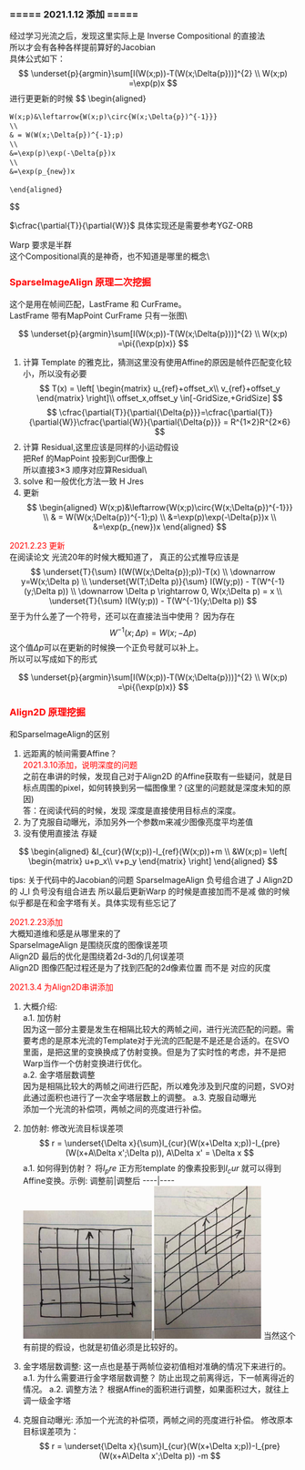 <!--
 * @Author: Liu Weilong
 * @Date: 2021-01-04 09:16:13
 * @LastEditors: Liu Weilong 
 * @LastEditTime: 2021-03-10 11:29:16
 * @FilePath: /3rd-test-learning/31. orb_slam_related/YGZ/doc/Theory.md
 * @Description: 
-->

### ===== 2021.1.12 添加 =====
经过学习光流之后，发现这里实际上是 Inverse Compositional 的直接法<br>
所以才会有各种各样提前算好的Jacobian<br>
具体公式如下：<br>
$$
    \underset{p}{argmin}\sum[I(W(x;p))-T(W(x;\Delta{p}))]^{2}
    \\
    W(x;p) =\exp(p)x
$$
进行更更新的时候
$$
    \begin{aligned}

    W(x;p)&\leftarrow{W(x;p)\circ{W(x;\Delta{p})^{-1}}}  
    \\
    & = W(W(x;\Delta{p})^{-1};p)  
    \\   
    &=\exp(p)\exp(-\Delta{p})x
    \\
    &=\exp(p_{new})x
    
    \end{aligned}
$$

$\cfrac{\partial{T}}{\partial{W}}$ 具体实现还是需要参考YGZ-ORB

Warp 要求是半群<br>
这个Compositional真的是神奇，也不知道是哪里的概念\



### <font color = "Red">SparseImageAlign 原理二次挖掘</font>
这个是用在帧间匹配，LastFrame 和 CurFrame。\
LastFrame 带有MapPoint CurFrame 只有一张图\

$$
    \underset{p}{argmin}\sum[I(W(x;p))-T(W(x;\Delta{p}))]^{2}
    \\
    W(x;p) =\pi{(\exp(p)x)}
$$
1. 计算 Template 的雅克比，猜测这里没有使用Affine的原因是帧件匹配变化较小，所以没有必要
$$
    T(x) = \left[
        \begin{matrix}
        u_{ref}+offset_x\\
        v_{ref}+offset_y
        \end{matrix}
        \right]\\
    offset_x,offset_y \in[-GridSize,+GridSize]
$$
$$
    \cfrac{\partial{T}}{\partial{\Delta{p}}}=\cfrac{\partial{T}}{\partial{W}}\cfrac{\partial{W}}{\partial{\Delta{p}}} = R^{1×2}R^{2×6}
$$
2. 计算 Residual,这里应该是同样的小运动假设\
   把Ref 的MapPoint 投影到Cur图像上\
   所以直接3×3 顺序对应算Residual\
3. solve 和一般优化方法一致  H Jres
4. 更新
   $$
    \begin{aligned}
    W(x;p)&\leftarrow{W(x;p)\circ{W(x;\Delta{p})^{-1}}}  
    \\
    & = W(W(x;\Delta{p})^{-1};p)  
    \\   
    &=\exp(p)\exp(-\Delta{p})x
    \\
    &=\exp(p_{new})x
    \end{aligned}
$$

<font color = "Red">2021.2.23 更新</font><br>
在阅读论文 光流20年的时候大概知道了，
真正的公式推导应该是
$$
    \underset{T}{\sum} I(W(W(x;\Delta{p});p))-T(x)
\\
\downarrow y=W(x;\Delta p)
\\
\underset{W(T;\Delta p)}{\sum} I(W(y;p)) - T(W^{-1}(y;\Delta p))
\\
\downarrow \Delta p \rightarrow 0, W(x;\Delta p) = x
\\
\underset{T}{\sum} I(W(y;p)) - T(W^{-1}(y;\Delta p)) 
$$
至于为什么差了一个符号，还可以在直接法当中使用？
因为存在
$$
    W^{-1}(x;\Delta p) = W(x;-\Delta p)
$$
这个值$\Delta p$可以在更新的时候换一个正负号就可以补上。<br>
所以可以写成如下的形式

$$
    \underset{p}{argmin}\sum[I(W(x;p))-T(W(x;\Delta{p}))]^{2}
    \\
    W(x;p) =\pi{(\exp(p)x)}
$$


### <font color="Red">Align2D 原理挖掘</font>
和SparseImageAlign的区别
1. 远距离的帧间需要Affine？<br>
   <font color="Red">2021.3.10添加，说明深度的问题</font><br>
   之前在串讲的时候，发现自己对于Align2D 的Affine获取有一些疑问，就是目标点周围的pixel，如何转换到另一幅图像里？(这里的问题就是深度未知的原因)<br>
   答：在阅读代码的时候，发现 深度是直接使用目标点的深度。
2. 为了克服自动曝光，添加另外一个参数m来减少图像亮度平均差值
3. 没有使用直接法 存疑

$$
\begin{aligned}
    &I_{cur}(W(x;p))-I_{ref}(W(x;p))+m
    \\
    &W(x;p)=
    \left[
    \begin{matrix}
        u+p_x\\
        v+p_y
    \end{matrix}
    \right]
\end{aligned}
$$

tips: 关于代码中的Jacobian的问题 SparseImageAlign 负号组合进了 J
Align2D 的 J_I 负号没有组合进去 所以最后更新Warp 的时候是直接加而不是减
做的时候似乎都是在和金字塔有关。具体实现有些忘记了<br>

<font color = "Red">2021.2.23添加</font><br>
大概知道维和感是从哪里来的了<br>
SparseImageAlign 是围绕灰度的图像误差项<br>
Align2D 最后的优化是围绕着2d-3d的几何误差项<br>
Align2D 图像匹配过程还是为了找到匹配的2d像素位置 而不是 对应的灰度


<font color="Red">2021.3.4 为Align2D串讲添加</font><br>
1. 大概介绍:<br>
   a.1. 加仿射<br>
    因为这一部分主要是发生在相隔比较大的两帧之间，进行光流匹配的问题。需要考虑的是原本光流的Template对于光流的匹配是不是还是合适的。在SVO里面，是把这里的变换换成了仿射变换。但是为了实时性的考虑，并不是把Warp当作一个仿射变换进行优化。<br>
   a.2. 金字塔层数调整<br>
   因为是相隔比较大的两帧之间进行匹配，所以难免涉及到尺度的问题，SVO对此通过面积也进行了一次金字塔层数上的调整。
   a.3. 克服自动曝光<br>
   添加一个光流的补偿项，两帧之间的亮度进行补偿。

2. 加仿射:
   修改光流目标误差项<br>
   $$
    r = \underset{\Delta x}{\sum}I_{cur}(W(x+\Delta x;p))-I_{pre}(W(x+A\Delta x';\Delta p)),
    A\Delta x' = \Delta x
   $$
   a.1. 如何得到仿射？
   将$I_pre$ 正方形template 的像素投影到$I_cur$ 就可以得到Affine变换。示例:
   调整前|调整后
   ----|----
   ![](./../picture/2.png)|![](./../picture/3.png)
   当然这个有前提的假设，也就是初值必须是比较好的。

3. 金字塔层数调整:
   这一点也是基于两帧位姿初值相对准确的情况下来进行的。
   a.1. 为什么需要进行金字塔层数调整？
   防止出现之前离得远，下一帧离得近的情况。
   a.2. 调整方法？
   根据Affine的面积进行调整，如果面积过大，就往上调一级金字塔

4. 克服自动曝光:
   添加一个光流的补偿项，两帧之间的亮度进行补偿。
   修改原本目标误差项为：
   $$
    r = \underset{\Delta x}{\sum}I_{cur}(W(x+\Delta x;p))-I_{pre}(W(x+A\Delta x';\Delta p)) -m
   $$


   











